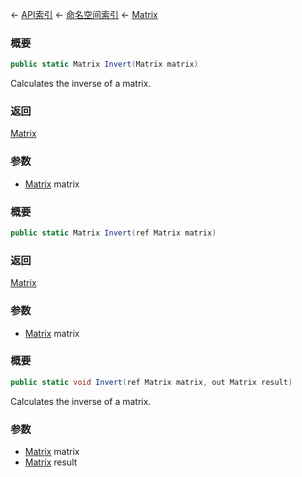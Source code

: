 ← [API索引](Api-Index) ← [命名空间索引](Namespace-Index) ← [Matrix](VRageMath.Matrix)

### 概要

```csharp
public static Matrix Invert(Matrix matrix)
```

Calculates the inverse of a matrix.

### 返回

[Matrix](VRageMath.Matrix)

### 参数

* [Matrix](VRageMath.Matrix) matrix
### 概要

```csharp
public static Matrix Invert(ref Matrix matrix)
```

### 返回

[Matrix](VRageMath.Matrix)

### 参数

* [Matrix](VRageMath.Matrix) matrix
### 概要

```csharp
public static void Invert(ref Matrix matrix, out Matrix result)
```

Calculates the inverse of a matrix.

### 参数

* [Matrix](VRageMath.Matrix) matrix
* [Matrix](VRageMath.Matrix) result

